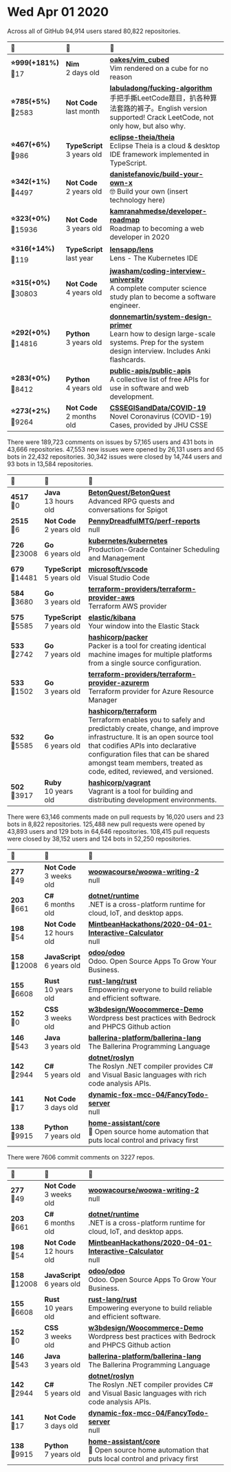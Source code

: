# Wed Apr 01 2020

Across all of GitHub 94,914 users stared 
80,822 repositories. 

| :page_with_curl: | :calendar: | :page_with_curl: |
| :--- | :--- | :--- |
| **:star:999(+181%)**<br>:twisted_rightwards_arrows:17 | **Nim**<br>2 days old | **[oakes/vim_cubed](https://github.com/oakes/vim_cubed)**<br>Vim rendered on a cube for no reason |
| **:star:785(+5%)**<br>:twisted_rightwards_arrows:2583 | **Not Code**<br>last month | **[labuladong/fucking-algorithm](https://github.com/labuladong/fucking-algorithm)**<br>手把手撕LeetCode题目，扒各种算法套路的裤子。English version supported! Crack LeetCode, not only how, but also why.  |
| **:star:467(+6%)**<br>:twisted_rightwards_arrows:986 | **TypeScript**<br>3 years old | **[eclipse-theia/theia](https://github.com/eclipse-theia/theia)**<br>Eclipse Theia is a cloud & desktop IDE framework implemented in TypeScript. |
| **:star:342(+1%)**<br>:twisted_rightwards_arrows:4497 | **Not Code**<br>2 years old | **[danistefanovic/build-your-own-x](https://github.com/danistefanovic/build-your-own-x)**<br>🤓 Build your own (insert technology here) |
| **:star:323(+0%)**<br>:twisted_rightwards_arrows:15936 | **Not Code**<br>3 years old | **[kamranahmedse/developer-roadmap](https://github.com/kamranahmedse/developer-roadmap)**<br>Roadmap to becoming a web developer in 2020 |
| **:star:316(+14%)**<br>:twisted_rightwards_arrows:119 | **TypeScript**<br>last year | **[lensapp/lens](https://github.com/lensapp/lens)**<br>Lens - The Kubernetes IDE |
| **:star:315(+0%)**<br>:twisted_rightwards_arrows:30803 | **Not Code**<br>4 years old | **[jwasham/coding-interview-university](https://github.com/jwasham/coding-interview-university)**<br>A complete computer science study plan to become a software engineer. |
| **:star:292(+0%)**<br>:twisted_rightwards_arrows:14816 | **Python**<br>3 years old | **[donnemartin/system-design-primer](https://github.com/donnemartin/system-design-primer)**<br>Learn how to design large-scale systems. Prep for the system design interview.  Includes Anki flashcards. |
| **:star:283(+0%)**<br>:twisted_rightwards_arrows:8412 | **Python**<br>4 years old | **[public-apis/public-apis](https://github.com/public-apis/public-apis)**<br>A collective list of free APIs for use in software and web development. |
| **:star:273(+2%)**<br>:twisted_rightwards_arrows:9264 | **Not Code**<br>2 months old | **[CSSEGISandData/COVID-19](https://github.com/CSSEGISandData/COVID-19)**<br>Novel Coronavirus (COVID-19) Cases, provided by JHU CSSE |

There were 189,723 comments on issues by 57,165 users and 431 bots in 43,666 repositories.
47,553 new issues were opened by 26,131 users and 65 bots in 22,432 repositories.
30,342 issues were closed by 14,744 users and 93 bots in 13,584 repositories.

| :speech_balloon: | :calendar: | :page_with_curl: |
| :--- | :--- | :--- |
| **4517**<br>:twisted_rightwards_arrows:0 | **Java**<br>13 hours old | **[BetonQuest/BetonQuest](https://github.com/BetonQuest/BetonQuest)**<br>Advanced RPG quests and conversations for Spigot |
| **2515**<br>:twisted_rightwards_arrows:6 | **Not Code**<br>2 years old | **[PennyDreadfulMTG/perf-reports](https://github.com/PennyDreadfulMTG/perf-reports)**<br>null |
| **726**<br>:twisted_rightwards_arrows:23008 | **Go**<br>6 years old | **[kubernetes/kubernetes](https://github.com/kubernetes/kubernetes)**<br>Production-Grade Container Scheduling and Management |
| **679**<br>:twisted_rightwards_arrows:14481 | **TypeScript**<br>5 years old | **[microsoft/vscode](https://github.com/microsoft/vscode)**<br>Visual Studio Code |
| **584**<br>:twisted_rightwards_arrows:3680 | **Go**<br>3 years old | **[terraform-providers/terraform-provider-aws](https://github.com/terraform-providers/terraform-provider-aws)**<br>Terraform AWS provider |
| **575**<br>:twisted_rightwards_arrows:5585 | **TypeScript**<br>7 years old | **[elastic/kibana](https://github.com/elastic/kibana)**<br>Your window into the Elastic Stack |
| **533**<br>:twisted_rightwards_arrows:2742 | **Go**<br>7 years old | **[hashicorp/packer](https://github.com/hashicorp/packer)**<br>Packer is a tool for creating identical machine images for multiple platforms from a single source configuration. |
| **533**<br>:twisted_rightwards_arrows:1502 | **Go**<br>3 years old | **[terraform-providers/terraform-provider-azurerm](https://github.com/terraform-providers/terraform-provider-azurerm)**<br>Terraform provider for Azure Resource Manager |
| **532**<br>:twisted_rightwards_arrows:5585 | **Go**<br>6 years old | **[hashicorp/terraform](https://github.com/hashicorp/terraform)**<br>Terraform enables you to safely and predictably create, change, and improve infrastructure. It is an open source tool that codifies APIs into declarative configuration files that can be shared amongst team members, treated as code, edited, reviewed, and versioned. |
| **502**<br>:twisted_rightwards_arrows:3917 | **Ruby**<br>10 years old | **[hashicorp/vagrant](https://github.com/hashicorp/vagrant)**<br>Vagrant is a tool for building and distributing development environments. |

There were 63,146 comments made on pull requests by 16,020 users and 23 bots in 8,822 repositories.
125,488 new pull requests were opened by 43,893 users and 129 bots in 64,646 repositories.
108,415 pull requests were closed by 38,152 users and 124 bots in 52,250 repositories.

| :speech_balloon: | :calendar: | :page_with_curl: |
| :--- | :--- | :--- |
| **277**<br>:twisted_rightwards_arrows:49 | **Not Code**<br>3 weeks old | **[woowacourse/woowa-writing-2](https://github.com/woowacourse/woowa-writing-2)**<br>null |
| **203**<br>:twisted_rightwards_arrows:661 | **C#**<br>6 months old | **[dotnet/runtime](https://github.com/dotnet/runtime)**<br>.NET is a cross-platform runtime for cloud, IoT, and desktop apps. |
| **198**<br>:twisted_rightwards_arrows:54 | **Not Code**<br>12 hours old | **[MintbeanHackathons/2020-04-01-Interactive-Calculator](https://github.com/MintbeanHackathons/2020-04-01-Interactive-Calculator)**<br>null |
| **158**<br>:twisted_rightwards_arrows:12008 | **JavaScript**<br>6 years old | **[odoo/odoo](https://github.com/odoo/odoo)**<br>Odoo. Open Source Apps To Grow Your Business. |
| **155**<br>:twisted_rightwards_arrows:6608 | **Rust**<br>10 years old | **[rust-lang/rust](https://github.com/rust-lang/rust)**<br>Empowering everyone to build reliable and efficient software. |
| **152**<br>:twisted_rightwards_arrows:0 | **CSS**<br>3 weeks old | **[w3bdesign/Woocommerce-Demo](https://github.com/w3bdesign/Woocommerce-Demo)**<br>Wordpress best practices with Bedrock and PHPCS Github action |
| **146**<br>:twisted_rightwards_arrows:543 | **Java**<br>3 years old | **[ballerina-platform/ballerina-lang](https://github.com/ballerina-platform/ballerina-lang)**<br>The Ballerina Programming Language |
| **142**<br>:twisted_rightwards_arrows:2944 | **C#**<br>5 years old | **[dotnet/roslyn](https://github.com/dotnet/roslyn)**<br>The Roslyn .NET compiler provides C# and Visual Basic languages with rich code analysis APIs. |
| **141**<br>:twisted_rightwards_arrows:17 | **Not Code**<br>3 days old | **[dynamic-fox-mcc-04/FancyTodo-server](https://github.com/dynamic-fox-mcc-04/FancyTodo-server)**<br>null |
| **138**<br>:twisted_rightwards_arrows:9915 | **Python**<br>7 years old | **[home-assistant/core](https://github.com/home-assistant/core)**<br>:house_with_garden: Open source home automation that puts local control and privacy first |

There were 7606 commit comments on 3227 repos.

| :speech_balloon: | :calendar: | :page_with_curl: |
| :--- | :--- | :--- |
| **277**<br>:twisted_rightwards_arrows:49 | **Not Code**<br>3 weeks old | **[woowacourse/woowa-writing-2](https://github.com/woowacourse/woowa-writing-2)**<br>null |
| **203**<br>:twisted_rightwards_arrows:661 | **C#**<br>6 months old | **[dotnet/runtime](https://github.com/dotnet/runtime)**<br>.NET is a cross-platform runtime for cloud, IoT, and desktop apps. |
| **198**<br>:twisted_rightwards_arrows:54 | **Not Code**<br>12 hours old | **[MintbeanHackathons/2020-04-01-Interactive-Calculator](https://github.com/MintbeanHackathons/2020-04-01-Interactive-Calculator)**<br>null |
| **158**<br>:twisted_rightwards_arrows:12008 | **JavaScript**<br>6 years old | **[odoo/odoo](https://github.com/odoo/odoo)**<br>Odoo. Open Source Apps To Grow Your Business. |
| **155**<br>:twisted_rightwards_arrows:6608 | **Rust**<br>10 years old | **[rust-lang/rust](https://github.com/rust-lang/rust)**<br>Empowering everyone to build reliable and efficient software. |
| **152**<br>:twisted_rightwards_arrows:0 | **CSS**<br>3 weeks old | **[w3bdesign/Woocommerce-Demo](https://github.com/w3bdesign/Woocommerce-Demo)**<br>Wordpress best practices with Bedrock and PHPCS Github action |
| **146**<br>:twisted_rightwards_arrows:543 | **Java**<br>3 years old | **[ballerina-platform/ballerina-lang](https://github.com/ballerina-platform/ballerina-lang)**<br>The Ballerina Programming Language |
| **142**<br>:twisted_rightwards_arrows:2944 | **C#**<br>5 years old | **[dotnet/roslyn](https://github.com/dotnet/roslyn)**<br>The Roslyn .NET compiler provides C# and Visual Basic languages with rich code analysis APIs. |
| **141**<br>:twisted_rightwards_arrows:17 | **Not Code**<br>3 days old | **[dynamic-fox-mcc-04/FancyTodo-server](https://github.com/dynamic-fox-mcc-04/FancyTodo-server)**<br>null |
| **138**<br>:twisted_rightwards_arrows:9915 | **Python**<br>7 years old | **[home-assistant/core](https://github.com/home-assistant/core)**<br>:house_with_garden: Open source home automation that puts local control and privacy first |

